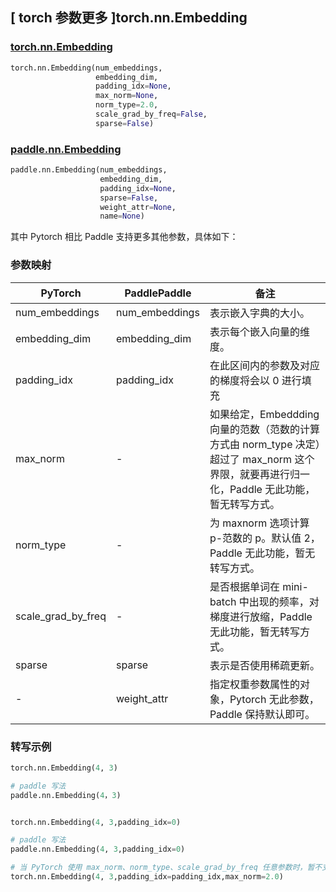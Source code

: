 ## [ torch 参数更多 ]torch.nn.Embedding
### [torch.nn.Embedding](https://pytorch.org/docs/stable/generated/torch.nn.Embedding.html?highlight=embedding#torch.nn.Embedding)

```python
torch.nn.Embedding(num_embeddings,
                   embedding_dim,
                   padding_idx=None,
                   max_norm=None,
                   norm_type=2.0,
                   scale_grad_by_freq=False,
                   sparse=False)
```
### [paddle.nn.Embedding](https://www.paddlepaddle.org.cn/documentation/docs/zh/api/paddle/nn/Embedding_cn.html#embedding)

```python
paddle.nn.Embedding(num_embeddings,
                    embedding_dim,
                    padding_idx=None,
                    sparse=False,
                    weight_attr=None,
                    name=None)
```

其中 Pytorch 相比 Paddle 支持更多其他参数，具体如下：
### 参数映射
| PyTorch       | PaddlePaddle | 备注                                                   |
| ------------- | ------------ | ------------------------------------------------------ |
| num_embeddings     | num_embeddings            | 表示嵌入字典的大小。  |
| embedding_dim     | embedding_dim            | 表示每个嵌入向量的维度。  |
| padding_idx     | padding_idx            | 在此区间内的参数及对应的梯度将会以 0 进行填充  |
| max_norm      | -            | 如果给定，Embeddding 向量的范数（范数的计算方式由 norm_type 决定）超过了 max_norm 这个界限，就要再进行归一化，Paddle 无此功能，暂无转写方式。  |
| norm_type     | -            | 为 maxnorm 选项计算 p-范数的 p。默认值 2，Paddle 无此功能，暂无转写方式。  |
| scale_grad_by_freq | -       | 是否根据单词在 mini-batch 中出现的频率，对梯度进行放缩，Paddle 无此功能，暂无转写方式。  |
| sparse     | sparse            | 表示是否使用稀疏更新。  |
| -             | weight_attr  | 指定权重参数属性的对象，Pytorch 无此参数，Paddle 保持默认即可。  |


### 转写示例
```python
torch.nn.Embedding(4, 3)

# paddle 写法
paddle.nn.Embedding(4，3)


torch.nn.Embedding(4, 3,padding_idx=0)

# paddle 写法
paddle.nn.Embedding(4, 3,padding_idx=0)

# 当 PyTorch 使用 max_norm、norm_type、scale_grad_by_freq 任意参数时，暂不支持转写
torch.nn.Embedding(4, 3,padding_idx=padding_idx,max_norm=2.0)
```
